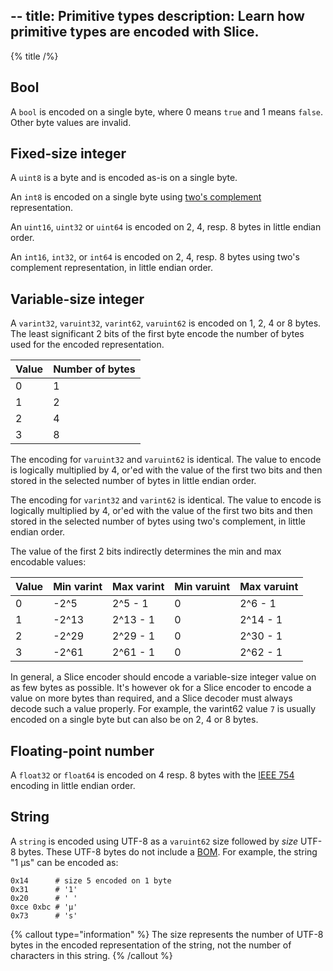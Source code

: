 --
title: Primitive types
description: Learn how primitive types are encoded with Slice.
---

{% title /%}

## Bool

A `bool` is encoded on a single byte, where 0 means `true` and 1 means `false`. Other byte values are invalid.

## Fixed-size integer

A `uint8` is a byte and is encoded as-is on a single byte.

An `int8` is encoded on a single byte using [two's complement](https://en.wikipedia.org/wiki/Two%27s_complement)
representation.

An `uint16`, `uint32` or `uint64` is encoded on 2, 4, resp. 8 bytes in little endian order.

An `int16`, `int32`, or `int64` is encoded on 2, 4, resp. 8 bytes using two's complement representation, in little
endian order.

## Variable-size integer

A `varint32`, `varuint32`, `varint62`, `varuint62` is encoded on 1, 2, 4 or 8 bytes. The least significant 2 bits of the
first byte encode the number of bytes used for the encoded representation.

| Value | Number of bytes |
|-------|-----------------|
| 0     | 1               |
| 1     | 2               |
| 2     | 4               |
| 3     | 8               |

The encoding for `varuint32` and `varuint62` is identical. The value to encode is logically multiplied by 4, or'ed with
the value of the first two bits and then stored in the selected number of bytes in little endian order.

The encoding for `varint32` and `varint62` is identical. The value to encode is logically multiplied by 4, or'ed with
the value of the first two bits and then stored in the selected number of bytes using two's complement, in little endian
order.

The value of the first 2 bits indirectly determines the min and max encodable values:

| Value | Min varint | Max varint | Min varuint | Max varuint |
|-------|------------|------------|-------------|-------------|
| 0     | -2^5       | 2^5 - 1    | 0           | 2^6 - 1     |
| 1     | -2^13      | 2^13 - 1   | 0           | 2^14 - 1    |
| 2     | -2^29      | 2^29 - 1   | 0           | 2^30 - 1    |
| 3     | -2^61      | 2^61 - 1   | 0           | 2^62 - 1    |

In general, a Slice encoder should encode a variable-size integer value on as few bytes as possible. It's however ok for
a Slice encoder to encode a value on more bytes than required, and a Slice decoder must always decode such a value
properly. For example, the varint62 value `7` is usually encoded on a single byte but can also be on 2, 4 or 8 bytes.

## Floating-point number

A `float32` or `float64` is encoded on 4 resp. 8 bytes with the [IEEE 754](https://en.wikipedia.org/wiki/IEEE_754)
encoding in little endian order.

## String

A `string` is encoded using UTF-8 as a `varuint62` size followed by _size_ UTF-8 bytes. These UTF-8 bytes do not include
a [BOM](https://en.wikipedia.org/wiki/Byte_order_mark). For example, the string "1 μs" can be encoded as:
```
0x14      # size 5 encoded on 1 byte
0x31      # '1'
0x20      # ' '
0xce 0xbc # 'μ'
0x73      # 's'
```

{% callout type="information" %}
The size represents the number of UTF-8 bytes in the encoded representation of the string, not the number of characters
in this string.
{% /callout %}
